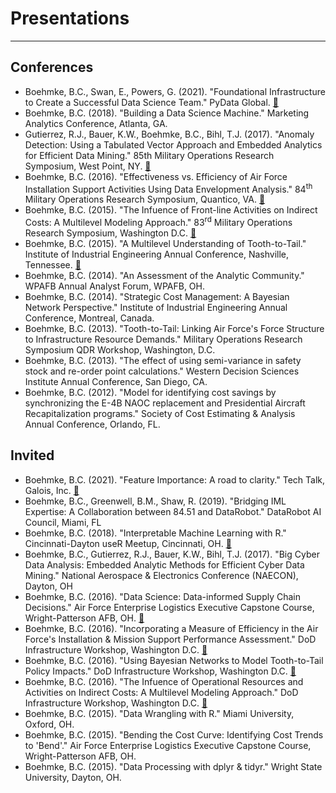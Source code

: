 # Presentations
---
## Conferences

* Boehmke, B.C., Swan, E., Powers, G. (2021). "Foundational Infrastructure to Create a Successful Data Science Team." PyData Global. [🔗](https://docs.google.com/presentation/d/1BnxaXx0kyEuQVT90x5D7agU90n9TukqpEAK0CDEVGp4/edit?usp=sharing)
* Boehmke, B.C. (2018). "Building a Data Science Machine." Marketing Analytics Conference, Atlanta, GA.
* Gutierrez, R.J., Bauer, K.W., Boehmke, B.C., Bihl, T.J. (2017). "Anomaly Detection: Using a Tabulated Vector Approach and Embedded Analytics for Efficient Data Mining." 85th Military Operations Research Symposium, West Point, NY. [🔗](https://www.dropbox.com/s/9hfsztt89rnfe04/Gutierrez%20MORS%20Slides%20-%20VBA%20%281%29.PPTM?dl=1)
* Boehmke, B.C. (2016). "Effectiveness vs. Efficiency of Air Force Installation Support Activities Using Data Envelopment Analysis." 84<sup>th</sup> Military Operations Research Symposium, Quantico, VA. [🔗](https://www.dropbox.com/s/3dlwmgvxmxe1ndg/Workshop_Presentation.pdf?dl=0)
* Boehmke, B.C. (2015). "The Infuence of Front-line Activities on Indirect Costs: A Multilevel Modeling Approach." 83<sup>rd</sup> Military Operations Research Symposium, Washington D.C. [🔗](https://www.dropbox.com/s/mkz8yn3qlni12ht/MORS_Presentation.pdf?dl=0)
* Boehmke, B.C. (2015). "A Multilevel Understanding of Tooth-to-Tail." Institute of Industrial Engineering Annual Conference, Nashville, Tennessee. [🔗](https://www.dropbox.com/s/l7h76n61cobudf0/Multilevel.pdf?dl=0)
* Boehmke, B.C. (2014). "An Assessment of the Analytic Community." WPAFB Annual Analyst Forum, WPAFB, OH.
* Boehmke, B.C. (2014). "Strategic Cost Management: A Bayesian Network Perspective." Institute of Industrial Engineering Annual Conference, Montreal, Canada.
* Boehmke, B.C. (2013). "Tooth-to-Tail: Linking Air Force's Force Structure to Infrastructure Resource Demands." Military Operations Research Symposium QDR Workshop, Washington, D.C.
* Boehmke, B.C. (2013). "The effect of using semi-variance in safety stock and re-order point calculations." Western Decision Sciences Institute Annual Conference, San Diego, CA.
* Boehmke, B.C. (2012). "Model for identifying cost savings by synchronizing the E-4B NAOC replacement and Presidential Aircraft Recapitalization programs." Society of Cost Estimating & Analysis Annual Conference, Orlando, FL.

## Invited

* Boehmke, B.C. (2021). "Feature Importance: A road to clarity." Tech Talk, Galois, Inc. [🔗](https://bradleyboehmke.github.io/galois-talk/#1)
* Boehmke, B.C., Greenwell, B.M., Shaw, R. (2019). "Bridging IML Expertise: A Collaboration between 84.51 and DataRobot." DataRobot AI Council, Miami, FL
* Boehmke, B.C. (2018). "Interpretable Machine Learning with R." Cincinnati-Dayton useR Meetup, Cincinnati, OH. [🔗](https://github.com/bradleyboehmke/CinDay-RUG-IML-2018)
* Boehmke, B.C., Gutierrez, R.J., Bauer, K.W., Bihl, T.J. (2017). "Big Cyber Data Analysis: Embedded Analytic Methods for Efficient Cyber Data Mining." National Aerospace & Electronics Conference (NAECON), Dayton, OH
* Boehmke, B.C. (2016). "Data Science: Data-informed Supply Chain Decisions." Air Force Enterprise Logistics Executive Capstone Course, Wright-Patterson AFB, OH. [🔗](https://github.com/bradleyboehmke/AFIT-Executive-Capstone-2016-Presentation)
* Boehmke, B.C. (2016). "Incorporating a Measure of Efficiency in the Air Force's Installation & Mission Support Performance Assessment." DoD Infrastructure Workshop, Washington D.C. [🔗](https://www.researchgate.net/publication/293683620_Effectiveness_vs_Efficiency_Measuring_US_Air_Force_Installation_Support_Activities_via_Data_Envelopment_Analysis)
* Boehmke, B.C. (2016). "Using Bayesian Networks to Model Tooth-to-Tail Policy Impacts." DoD Infrastructure Workshop, Washington D.C. [🔗](https://www.researchgate.net/publication/301293479_Bayesian_network_Presentation)
* Boehmke, B.C. (2016). "The Infuence of Operational Resources and Activities on Indirect Costs: A Multilevel Modeling Approach." DoD Infrastructure Workshop, Washington D.C. [🔗](https://www.researchgate.net/publication/295678024_The_influence_of_operational_resources_and_activities_on_indirect_personnel_costs_A_multilevel_modeling_approach#share)
* Boehmke, B.C. (2015). "Data Wrangling with R." Miami University, Oxford, OH.
* Boehmke, B.C. (2015). "Bending the Cost Curve: Identifying Cost Trends to 'Bend'." Air Force Enterprise Logistics Executive Capstone Course, Wright-Patterson AFB, OH.
* Boehmke, B.C. (2015). "Data Processing with dplyr & tidyr." Wright State University, Dayton, OH.


